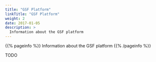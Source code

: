 ```yaml
---
title: "GSF Platform"
linkTitle: "GSF Platform"
weight: 2
date: 2017-01-05
description: >
  Information about the GSF platform
---
```


{{% pageinfo %}}
Information about the GSF platform
{{% /pageinfo %}}

TODO
